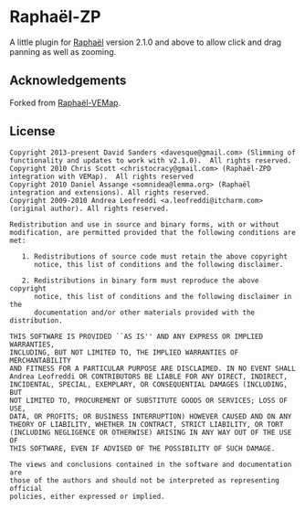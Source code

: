 # Raphaël-ZP

A little plugin for [Raphaël](http://raphaeljs.com/) version 2.1.0 and above to
allow click and drag panning as well as zooming.

## Acknowledgements

Forked from [Raphaël-VEMap](https://github.com/christocracy/raphael-vemap).

## License

    Copyright 2013-present David Sanders <davesque@gmail.com> (Slimming of functionality and updates to work with v2.1.0).  All rights reserved.
    Copyright 2010 Chris Scott <christocracy@gmail.com> (Raphaël-ZPD integration with VEMap).  All rights reserved
    Copyright 2010 Daniel Assange <somnidea@lemma.org> (Raphaël integration and extensions). All rights reserved.
    Copyright 2009-2010 Andrea Leofreddi <a.leofreddi@itcharm.com> (original author). All rights reserved.
    
    Redistribution and use in source and binary forms, with or without
    modification, are permitted provided that the following conditions are met:
    
       1. Redistributions of source code must retain the above copyright
          notice, this list of conditions and the following disclaimer.
    
       2. Redistributions in binary form must reproduce the above copyright
          notice, this list of conditions and the following disclaimer in the
          documentation and/or other materials provided with the distribution.
    
    THIS SOFTWARE IS PROVIDED ``AS IS'' AND ANY EXPRESS OR IMPLIED WARRANTIES,
    INCLUDING, BUT NOT LIMITED TO, THE IMPLIED WARRANTIES OF MERCHANTABILITY
    AND FITNESS FOR A PARTICULAR PURPOSE ARE DISCLAIMED. IN NO EVENT SHALL
    Andrea Leofreddi OR CONTRIBUTORS BE LIABLE FOR ANY DIRECT, INDIRECT,
    INCIDENTAL, SPECIAL, EXEMPLARY, OR CONSEQUENTIAL DAMAGES (INCLUDING, BUT
    NOT LIMITED TO, PROCUREMENT OF SUBSTITUTE GOODS OR SERVICES; LOSS OF USE,
    DATA, OR PROFITS; OR BUSINESS INTERRUPTION) HOWEVER CAUSED AND ON ANY
    THEORY OF LIABILITY, WHETHER IN CONTRACT, STRICT LIABILITY, OR TORT
    (INCLUDING NEGLIGENCE OR OTHERWISE) ARISING IN ANY WAY OUT OF THE USE OF
    THIS SOFTWARE, EVEN IF ADVISED OF THE POSSIBILITY OF SUCH DAMAGE.
    
    The views and conclusions contained in the software and documentation are
    those of the authors and should not be interpreted as representing official
    policies, either expressed or implied.
